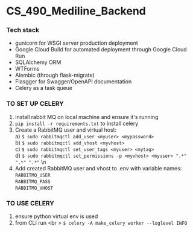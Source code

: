 # CS_490_Mediline_Backend

### Tech stack
- gunicorn for WSGI server production deployment
- Google Cloud Build for automated deployment through Google Cloud Run
- SQLAlchemy ORM
- WTForms
- Alembic (through flask-migrate)
- Flasgger for Swagger/OpenAPI documentation
- Celery as a task queue
### TO SET UP CELERY
1) install rabbit MQ on local machine and ensure it's running
2) `pip install -r requirements.txt` to install celery
3) Create a RabbitMQ user and virtual host: <br />
  a) `$ sudo rabbitmqctl add_user <myuser> <mypassword>` <br />
  b) `$ sudo rabbitmqctl add_vhost <myvhost>` <br />
  c) `$ sudo rabbitmqctl set_user_tags <myuser> <mytag>` <br />
  d) `$ sudo rabbitmqctl set_permissions -p <myvhost> <myuser> ".*" ".*" ".*"` \n
4) Add created RabbitMQ user and vhost to .env with variable names: <br />
  `RABBITMQ_USER` <br />
  `RABBITMQ_PASS` <br />
  `RABBITMQ_VHOST` <br />

### TO USE CELERY
1) ensure python virtual env is used
2) from CLI run <br \>
`$ celery -A make_celery worker --loglevel INFO`
